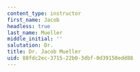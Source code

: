 ```yaml
---
content_type: instructor
first_name: Jacob
headless: true
last_name: Mueller
middle_initial: ''
salutation: Dr.
title: Dr. Jacob Mueller
uid: 88fdc2ec-3715-22b0-3dbf-0d39150edd88
---
```

